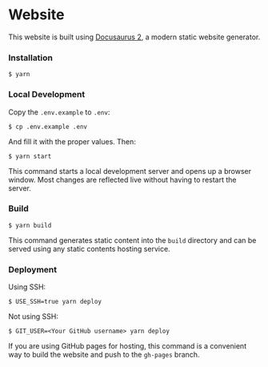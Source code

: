 # Website

This website is built using [Docusaurus 2](https://docusaurus.io/), a modern static website generator.

### Installation

```
$ yarn
```

### Local Development

Copy the `.env.example` to `.env`:

```
$ cp .env.example .env
```

And fill it with the proper values. Then:

```
$ yarn start
```

This command starts a local development server and opens up a browser window. Most changes are reflected live without having to restart the server.

### Build

```
$ yarn build
```

This command generates static content into the `build` directory and can be served using any static contents hosting service.

### Deployment

Using SSH:

```
$ USE_SSH=true yarn deploy
```

Not using SSH:

```
$ GIT_USER=<Your GitHub username> yarn deploy
```

If you are using GitHub pages for hosting, this command is a convenient way to build the website and push to the `gh-pages` branch.
